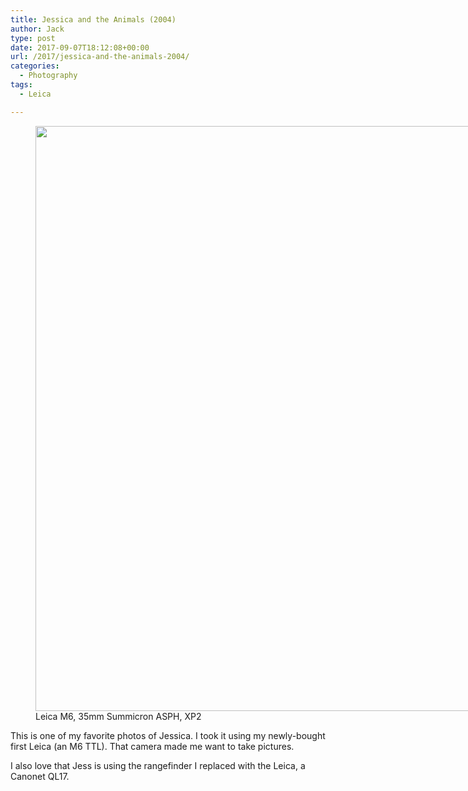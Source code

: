 ```yaml
---
title: Jessica and the Animals (2004)
author: Jack
type: post
date: 2017-09-07T18:12:08+00:00
url: /2017/jessica-and-the-animals-2004/
categories:
  - Photography
tags:
  - Leica

---
```

<figure id="attachment_27" style="width: 1280px" class="wp-caption alignnone"><img class="size-full wp-image-27" src="/wp-content/uploads/2017/09/Jess-with-Rangefinder.-2004.jpg" alt="" width="1280" height="936" srcset="/wp-content/uploads/2017/09/Jess-with-Rangefinder.-2004.jpg 1280w, /wp-content/uploads/2017/09/Jess-with-Rangefinder.-2004-300x219.jpg 300w, /wp-content/uploads/2017/09/Jess-with-Rangefinder.-2004-768x562.jpg 768w, /wp-content/uploads/2017/09/Jess-with-Rangefinder.-2004-1024x749.jpg 1024w, /wp-content/uploads/2017/09/Jess-with-Rangefinder.-2004-750x548.jpg 750w" sizes="(max-width: 1280px) 100vw, 1280px" /><figcaption class="wp-caption-text">Leica M6, 35mm Summicron ASPH, XP2</figcaption></figure>

This is one of my favorite photos of Jessica. I took it using my newly-bought first Leica (an M6 TTL). That camera made me want to take pictures.

I also love that Jess is using the rangefinder I replaced with the Leica, a Canonet QL17.

&nbsp;